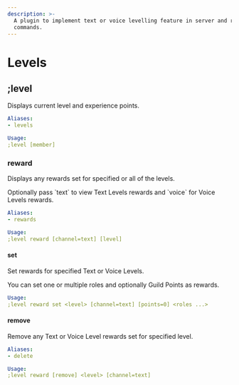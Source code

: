 ```yaml
---
description: >-
  A plugin to implement text or voice levelling feature in server and related
  commands.
---
```


# Levels

## ;level

Displays current level and experience points.

```yaml
Aliases:
- levels

Usage:
;level [member]
```

### reward

Displays any rewards set for specified or all of the levels.  
Optionally pass \`text\` to view Text Levels rewards and \`voice\` for Voice Levels rewards.

```yaml
Aliases:
- rewards

Usage:
;level reward [channel=text] [level]
```

#### set

Set rewards for specified Text or Voice Levels.  
You can set one or multiple roles and optionally Guild Points as rewards.

```yaml
Usage:
;level reward set <level> [channel=text] [points=0] <roles ...>
```

#### remove

Remove any Text or Voice Level rewards set for specified level.

```yaml
Aliases:
- delete

Usage:
;level reward [remove] <level> [channel=text]
```

